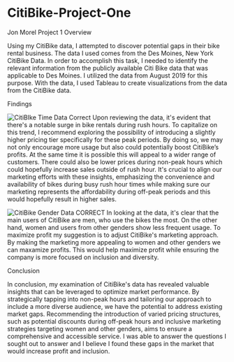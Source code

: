 # CitiBike-Project-One
Jon Morel Project 1 
Overview

Using my CitiBike data, I attempted to discover potential gaps in their bike rental business. The data I used comes from the Des Moines, New York CitiBike Data. In order to accomplish this task, I needed to identify the relevant information from the publicly available Citi Bike data that was applicable to Des Moines. I utilized the data from August 2019 for this purpose. With the data, I used Tableau to create visualizations from the data from the CitiBike data.

Findings

![CitiBIke Time Data Correct](https://github.com/morel120/CitiBike-Project-One/assets/151694307/e590f17b-8b6e-4bc1-be3e-362e06843eba)
Upon reviewing the data, it's evident that there's a notable surge in bike rentals during rush hours. To capitalize on this trend, I recommend exploring the possibility of introducing a slightly higher pricing tier specifically for these peak periods. By doing so, we may not only encourage more usage but also could potentially boost CitiBike’s profits. At the same time it is possible this will appeal to a wider range of customers. There could also be lower prices during non-peak hours which could hopefully increase sales outside of rush hour. It's crucial to align our marketing efforts with these insights, emphasizing the convenience and availability of bikes during busy rush hour times while making sure our marketing represents the affordability during off-peak periods and this would hopefully result in higher sales.


![CitiBike Gender Data CORRECT](https://github.com/morel120/CitiBike-Project-One/assets/151694307/9087ee0d-de7b-48a2-a526-a958dda46e9c)
In looking at the data, it's clear that the main users of CitiBike are men, who use the bikes the most. On the other hand, women and users from other genders show less frequent usage. To maximize profit my suggestion is to adjust CitiBike's marketing approach. By making the marketing more appealing to women and other genders we can maxamize profits. This would help maximize profit while ensuring the company is more focused on inclusion and diversity.

Conclusion

In conclusion, my examination of CitiBike's data has revealed valuable insights that can be leveraged to optimize market performance. By strategically tapping into non-peak hours and tailoring our approach to include a more diverse audience, we have the potential to address existing market gaps. Recommending the introduction of varied pricing structures, such as potential discounts during off-peak hours and inclusive marketing strategies targeting women and other genders, aims to ensure a comprehensive and accessible service. I was able to answer the questions I sought out to answer and I believe I found these gaps in the market that would increase profit and inclusion.
